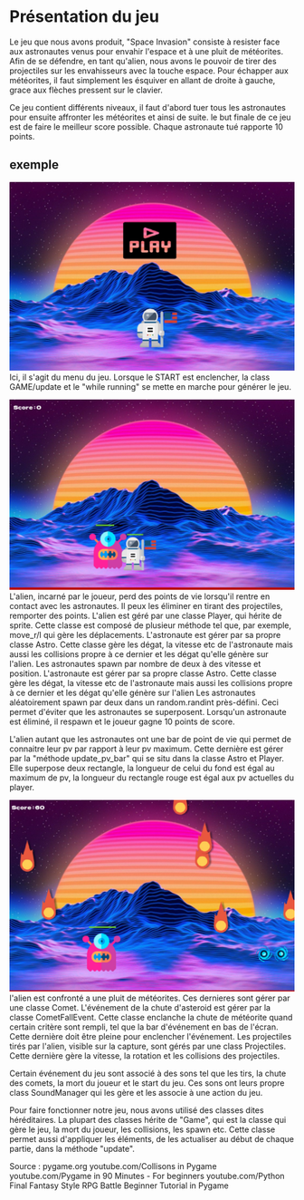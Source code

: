 # Présentation du jeu

Le jeu que nous avons produit, "Space Invasion" consiste à resister face aux astronautes venus pour envahir l'espace et à une pluit de météorites. Afin de se défendre, en tant qu'alien, nous avons le pouvoir de tirer des projectiles sur les envahisseurs avec la touche espace. 
Pour échapper aux météorites, il faut simplement les ésquiver en allant de droite à gauche, grace aux flèches pressent sur le clavier.

Ce jeu contient différents niveaux, il faut d'abord tuer tous les astronautes pour ensuite affronter les météorites et ainsi de suite. le but finale de ce jeu est de faire le meilleur score possible. Chaque astronaute tué rapporte 10 points.

## exemple
![Below sleeping surface](img/IMG_6404.JPG)
Ici, il s'agit du menu du jeu. Lorsque le START est enclencher, la class GAME/update et le "while running" se mette en marche pour générer le jeu.

![Below sleeping surface](img/IMG_6405.JPG)
L'alien, incarné par le joueur, perd des points de vie lorsqu'il rentre en contact avec les astronautes. Il peux les éliminer en tirant des projectiles, remporter des points.
L'alien est géré par une classe Player, qui hérite de sprite. Cette classe est composé de plusieur méthode tel que, par exemple, move_r/l qui gère les déplacements. 
L'astronaute est gérer par sa propre classe Astro. Cette classe gère les dégat, la vitesse etc de l'astronaute mais aussi les collisions propre à ce dernier et les dégat qu'elle génère sur l'alien.
Les astronautes spawn par nombre de deux à des vitesse et position. 
L'astronaute est gérer par sa propre classe Astro. Cette classe gère les dégat, la vitesse etc de l'astronaute mais aussi les collisions propre à ce dernier et les dégat qu'elle génère sur l'alien 
Les astronautes aléatoirement spawn par deux dans un random.randint près-défini. Ceci permet d'éviter que les astronautes se superposent. Lorsqu'un astronaute est éliminé, il respawn et le joueur gagne 10 points de score.

L'alien autant que les astronautes ont une bar de point de vie qui permet de connaitre leur pv par rapport à leur pv maximum. Cette dernière est gérer par la "méthode update_pv_bar" qui se situ dans la classe Astro et Player. Elle superpose deux rectangle, la longueur de celui du fond est égal au maximum de pv, la longueur du rectangle rouge est égal aux pv actuelles du player.

![Below sleeping surface](img/IMG_6406.JPG)
l'alien est confronté a une pluit de météorites. Ces dernieres sont gérer par une classe Comet. L'événement de la chute d'asteroid est gérer par la classe CometFallEvent. Cette classe enclanche la chute de météorite quand certain critère sont rempli, tel que la bar d'événement en bas de l'écran. Cette dernière doit être pleine pour enclencher l'événement.
Les projectiles tirés par l'alien, visible sur la capture, sont gérés par une class Projectiles. Cette dernière gère la vitesse, la rotation et les collisions des projectiles.

Certain événement du jeu sont associé à des sons tel que les tirs, la chute des comets, la mort du joueur et le start du jeu.
Ces sons ont leurs propre class SoundManager qui les gère et les associe à une action du jeu.

Pour faire fonctionner notre jeu, nous avons utilisé des classes dites héréditaires. La plupart des classes hérite de "Game", qui est la classe qui gère le jeu, la mort du joueur, les collisions, les spawn etc. Cette classe permet aussi d'appliquer les éléments, de les actualiser au début de chaque partie, dans la méthode "update".




Source : pygame.org
youtube.com/Collisons in Pygame
youtube.com/Pygame in 90 Minutes - For beginners
youtube.com/Python Final Fantasy Style RPG Battle Beginner Tutorial in Pygame
